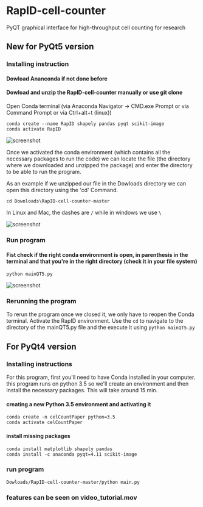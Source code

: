 # RapID-cell-counter
PyQT graphical interface for high-throughput cell counting for research

## New for PyQt5 version

### Installing instruction

#### Dowload Ananconda if not done before
#### Dowload and unzip the RapID-cell-counter manually or use git clone

Open Conda terminal (via Anaconda Navigator -> CMD.exe Prompt or via Command Prompt or via Ctrl+alt+t (linux))
```
conda create --name RapID shapely pandas pyqt scikit-image
conda activate RapID
```

![screenshot](https://github.com/sanchestm/RapID-cell-counter/blob/master/images/activating_conda_environment.png)

Once we activated the conda environment (which contains all the necessary packages to run the code) we can locate the file (the directory where we downloaded and unzipped the package) and enter the directory to be able to run the program.

As an example if we unzipped our file in the Dowloads directory we can open this directory using the 'cd' Command.

```
cd Downloads\RapID-cell-counter-master
```

In Linux and Mac, the dashes are `/` while in windows we use `\`

![screenshot](https://github.com/sanchestm/RapID-cell-counter/blob/master/images/opening_folder.png)

### Run program
#### Fist check if the right conda environment is open, in parenthesis in the terminal and that you're in the right directory (check it in your file system)

```
python mainQT5.py
```

![screenshot](https://github.com/sanchestm/RapID-cell-counter/blob/master/images/running_program.png)

### Rerunning the program

To rerun the program once we closed it, we only have to reopen the Conda terminal. Activate the RapID environment. Use the `cd` to navigate to the directory of the mainQT5.py file and the execute it using `python mainQT5.py`


## For PyQt4 version
### Installing instructions
For this program, first you'll need to have Conda installed in your computer.
this program runs on python 3.5 so we'll create an environment and then install the necessary packages. This will take around 15 min.


#### creating a new Python 3.5  environment and activating it
```
conda create -n celCountPaper python=3.5
conda activate celCountPaper
```

#### install missing packages
```
conda install matplotlib shapely pandas
conda install -c anaconda pyqt=4.11 scikit-image
```
### run program
```
Dowloads/RapID-cell-counter-master/python main.py
```

### features can be seen on video_tutorial.mov
